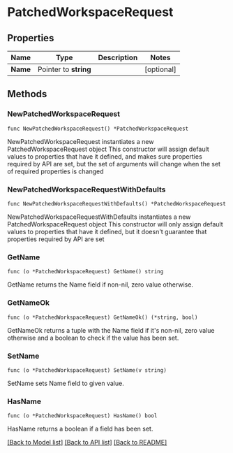 # PatchedWorkspaceRequest

## Properties

Name | Type | Description | Notes
------------ | ------------- | ------------- | -------------
**Name** | Pointer to **string** |  | [optional] 

## Methods

### NewPatchedWorkspaceRequest

`func NewPatchedWorkspaceRequest() *PatchedWorkspaceRequest`

NewPatchedWorkspaceRequest instantiates a new PatchedWorkspaceRequest object
This constructor will assign default values to properties that have it defined,
and makes sure properties required by API are set, but the set of arguments
will change when the set of required properties is changed

### NewPatchedWorkspaceRequestWithDefaults

`func NewPatchedWorkspaceRequestWithDefaults() *PatchedWorkspaceRequest`

NewPatchedWorkspaceRequestWithDefaults instantiates a new PatchedWorkspaceRequest object
This constructor will only assign default values to properties that have it defined,
but it doesn't guarantee that properties required by API are set

### GetName

`func (o *PatchedWorkspaceRequest) GetName() string`

GetName returns the Name field if non-nil, zero value otherwise.

### GetNameOk

`func (o *PatchedWorkspaceRequest) GetNameOk() (*string, bool)`

GetNameOk returns a tuple with the Name field if it's non-nil, zero value otherwise
and a boolean to check if the value has been set.

### SetName

`func (o *PatchedWorkspaceRequest) SetName(v string)`

SetName sets Name field to given value.

### HasName

`func (o *PatchedWorkspaceRequest) HasName() bool`

HasName returns a boolean if a field has been set.


[[Back to Model list]](../README.md#documentation-for-models) [[Back to API list]](../README.md#documentation-for-api-endpoints) [[Back to README]](../README.md)


